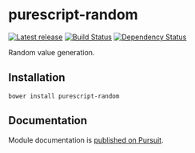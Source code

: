 # purescript-random

[![Latest release](http://img.shields.io/bower/v/purescript-random.svg)](https://github.com/purescript/purescript-random/releases)
[![Build Status](https://travis-ci.org/purescript/purescript-random.svg?branch=master)](https://travis-ci.org/purescript/purescript-random)
[![Dependency Status](https://www.versioneye.com/user/projects/55848c6736386100150003e4/badge.svg?style=flat)](https://www.versioneye.com/user/projects/55848c6736386100150003e4)

Random value generation.

## Installation

```
bower install purescript-random
```

## Documentation

Module documentation is [published on Pursuit](http://pursuit.purescript.org/packages/purescript-random).
